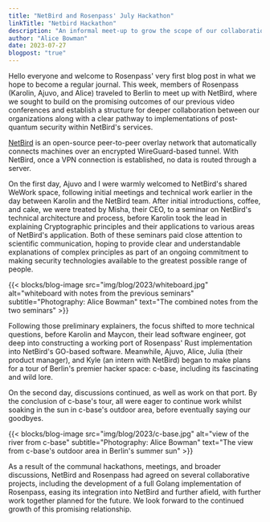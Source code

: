 ```yaml
---
title: "NetBird and Rosenpass' July Hackathon"
linkTitle: "Netbird Hackathon"
description: "An informal meet-up to grow the scope of our collaboration"
author: "Alice Bowman"
date: 2023-07-27
blogpost: "true"
---
```


Hello everyone and welcome to Rosenpass' very first blog post in what we hope to become a regular journal. This week, members of Rosenpass (Karolin, Ajuvo, and Alice) traveled to Berlin to meet up with NetBird, where we sought to build on the promising outcomes of our previous video conferences and establish a structure for deeper collaboration between our organizations along with a clear pathway to implementations of post-quantum security within NetBird's services.

[NetBird](https://netbird.io/) is an open-source peer-to-peer overlay network that automatically connects machines over an encrypted WireGuard-based tunnel. With NetBird, once a VPN connection is established, no data is routed through a server.

On the first day, Ajuvo and I were warmly welcomed to NetBird's shared WeWork space, following initial meetings and technical work earlier in the day between Karolin and the NetBird team. After initial introductions, coffee, and cake, we were treated by Misha, their CEO, to a seminar on NetBird's technical architecture and process, before Karolin took the lead in explaining Cryptographic principles and their applications to various areas of NetBird's application. Both of these seminars paid close attention to scientific communication, hoping to provide clear and understandable explanations of complex principles as part of an ongoing commitment to making security technologies available to the greatest possible range of people.

{{< blocks/blog-image src="img/blog/2023/whiteboard.jpg" alt="whiteboard with notes from the previous seminars" subtitle="Photography: Alice Bowman" text="The combined notes from the two seminars" >}}

Following those preliminary explainers, the focus shifted to more technical questions, before Karolin and Maycon, their lead software engineer, got deep into constructing a working port of Rosenpass' Rust implementation into NetBird's GO-based software. Meanwhile, Ajuvo, Alice, Julia (their product manager), and Kyle (an intern with NetBird) began to make plans for a tour of Berlin's premier hacker space: c-base, including its fascinating and wild lore.

On the second day, discussions continued, as well as work on that port. By the conclusion of c-base's tour, all were eager to continue work whilst soaking in the sun in c-base's outdoor area, before eventually saying our goodbyes.

{{< blocks/blog-image src="img/blog/2023/c-base.jpg" alt="view of the river from c-base" subtitle="Photography: Alice Bowman" text="The view from c-base's outdoor area in Berlin's summer sun" >}}

As a result of the communal hackathons, meetings, and broader discussions, NetBird and Rosenpass had agreed on several collaborative projects, including the development of a full Golang implementation of Rosenpass, easing its integration into NetBird and further afield, with further work together planned for the future. We look forward to the continued growth of this promising relationship.
